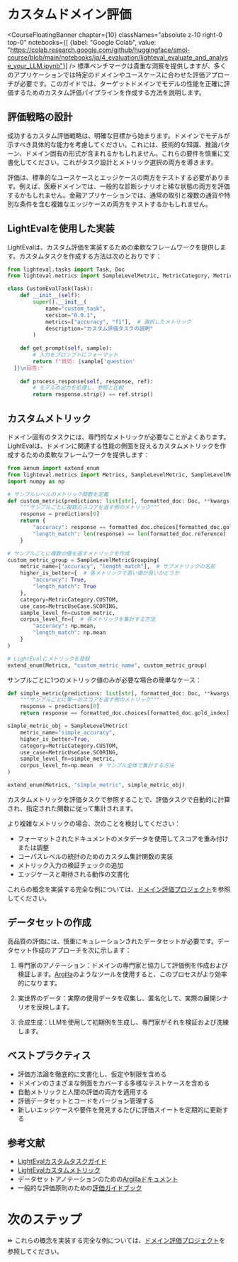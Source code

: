 # カスタムドメイン評価

<CourseFloatingBanner chapter={10}
  classNames="absolute z-10 right-0 top-0"
  notebooks={[
    {label: "Google Colab", value: "https://colab.research.google.com/github/huggingface/smol-course/blob/main/notebooks/ja/4_evaluation/lighteval_evaluate_and_analyse_your_LLM.ipynb"}] />
標準ベンチマークは貴重な洞察を提供しますが、多くのアプリケーションでは特定のドメインやユースケースに合わせた評価アプローチが必要です。このガイドでは、ターゲットドメインでモデルの性能を正確に評価するためのカスタム評価パイプラインを作成する方法を説明します。

## 評価戦略の設計

成功するカスタム評価戦略は、明確な目標から始まります。ドメインでモデルが示すべき具体的な能力を考慮してください。これには、技術的な知識、推論パターン、ドメイン固有の形式が含まれるかもしれません。これらの要件を慎重に文書化してください。これがタスク設計とメトリック選択の両方を導きます。

評価は、標準的なユースケースとエッジケースの両方をテストする必要があります。例えば、医療ドメインでは、一般的な診断シナリオと稀な状態の両方を評価するかもしれません。金融アプリケーションでは、通常の取引と複数の通貨や特別な条件を含む複雑なエッジケースの両方をテストするかもしれません。

## LightEvalを使用した実装

LightEvalは、カスタム評価を実装するための柔軟なフレームワークを提供します。カスタムタスクを作成する方法は次のとおりです：

```python
from lighteval.tasks import Task, Doc
from lighteval.metrics import SampleLevelMetric, MetricCategory, MetricUseCase

class CustomEvalTask(Task):
    def __init__(self):
        super().__init__(
            name="custom_task",
            version="0.0.1",
            metrics=["accuracy", "f1"],  # 選択したメトリック
            description="カスタム評価タスクの説明"
        )
    
    def get_prompt(self, sample):
        # 入力をプロンプトにフォーマット
        return f"質問: {sample['question'
  ]}\n回答:"
    
    def process_response(self, response, ref):
        # モデルの出力を処理し、参照と比較
        return response.strip() == ref.strip()
```

## カスタムメトリック

ドメイン固有のタスクには、専門的なメトリックが必要なことがよくあります。LightEvalは、ドメインに関連する性能の側面を捉えるカスタムメトリックを作成するための柔軟なフレームワークを提供します：

```python
from aenum import extend_enum
from lighteval.metrics import Metrics, SampleLevelMetric, SampleLevelMetricGrouping
import numpy as np

# サンプルレベルのメトリック関数を定義
def custom_metric(predictions: list[str], formatted_doc: Doc, **kwargs) -> dict:
    """サンプルごとに複数のスコアを返す例のメトリック"""
    response = predictions[0]
    return {
        "accuracy": response == formatted_doc.choices[formatted_doc.gold_index],
        "length_match": len(response) == len(formatted_doc.reference)
    }

# サンプルごとに複数の値を返すメトリックを作成
custom_metric_group = SampleLevelMetricGrouping(
    metric_name=["accuracy", "length_match"],  # サブメトリックの名前
    higher_is_better={  # 各メトリックで高い値が良いかどうか
        "accuracy": True,
        "length_match": True
    },
    category=MetricCategory.CUSTOM,
    use_case=MetricUseCase.SCORING,
    sample_level_fn=custom_metric,
    corpus_level_fn={  # 各メトリックを集計する方法
        "accuracy": np.mean,
        "length_match": np.mean
    }
)

# LightEvalにメトリックを登録
extend_enum(Metrics, "custom_metric_name", custom_metric_group)
```

サンプルごとに1つのメトリック値のみが必要な場合の簡単なケース：

```python
def simple_metric(predictions: list[str], formatted_doc: Doc, **kwargs) -> bool:
    """サンプルごとに単一のスコアを返す例のメトリック"""
    response = predictions[0]
    return response == formatted_doc.choices[formatted_doc.gold_index]

simple_metric_obj = SampleLevelMetric(
    metric_name="simple_accuracy",
    higher_is_better=True,
    category=MetricCategory.CUSTOM,
    use_case=MetricUseCase.SCORING,
    sample_level_fn=simple_metric,
    corpus_level_fn=np.mean  # サンプル全体で集計する方法
)

extend_enum(Metrics, "simple_metric", simple_metric_obj)
```

カスタムメトリックを評価タスクで参照することで、評価タスクで自動的に計算され、指定された関数に従って集計されます。

より複雑なメトリックの場合、次のことを検討してください：
- フォーマットされたドキュメントのメタデータを使用してスコアを重み付けまたは調整
- コーパスレベルの統計のためのカスタム集計関数の実装
- メトリック入力の検証チェックの追加
- エッジケースと期待される動作の文書化

これらの概念を実装する完全な例については、[ドメイン評価プロジェクト](./project/README.md)を参照してください。

## データセットの作成

高品質の評価には、慎重にキュレーションされたデータセットが必要です。データセット作成のアプローチを次に示します：

1. 専門家のアノテーション：ドメインの専門家と協力して評価例を作成および検証します。[Argilla](https://github.com/argilla-io/argilla)のようなツールを使用すると、このプロセスがより効率的になります。

2. 実世界のデータ：実際の使用データを収集し、匿名化して、実際の展開シナリオを反映します。

3. 合成生成：LLMを使用して初期例を生成し、専門家がそれを検証および洗練します。

## ベストプラクティス

- 評価方法論を徹底的に文書化し、仮定や制限を含める
- ドメインのさまざまな側面をカバーする多様なテストケースを含める
- 自動メトリックと人間の評価の両方を適用する
- 評価データセットとコードをバージョン管理する
- 新しいエッジケースや要件を発見するたびに評価スイートを定期的に更新する

## 参考文献

- [LightEvalカスタムタスクガイド](https://github.com/huggingface/lighteval/wiki/Adding-a-Custom-Task)
- [LightEvalカスタムメトリック](https://github.com/huggingface/lighteval/wiki/Adding-a-New-Metric)
- データセットアノテーションのための[Argillaドキュメント](https://docs.argilla.io)
- 一般的な評価原則のための[評価ガイドブック](https://github.com/huggingface/evaluation-guidebook)

# 次のステップ

⏩ これらの概念を実装する完全な例については、[ドメイン評価プロジェクト](./project/README.md)を参照してください。
